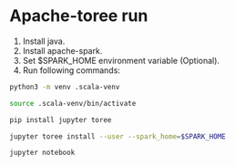 # Apache-toree run
1. Install java.
2. Install apache-spark.
3. Set $SPARK_HOME environment variable (Optional).
4. Run following commands:
```bash
python3 -m venv .scala-venv
```
```bash
source .scala-venv/bin/activate
```
```bash
pip install jupyter toree
```
```bash
jupyter toree install --user --spark_home=$SPARK_HOME
```
```bash
jupyter notebook
```


